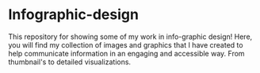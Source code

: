 # Infographic-design
This repository for showing some of my work in info-graphic design! Here, you will find my collection of images and graphics that I have created to help communicate information in an engaging and accessible way. From thumbnail's to detailed visualizations.
